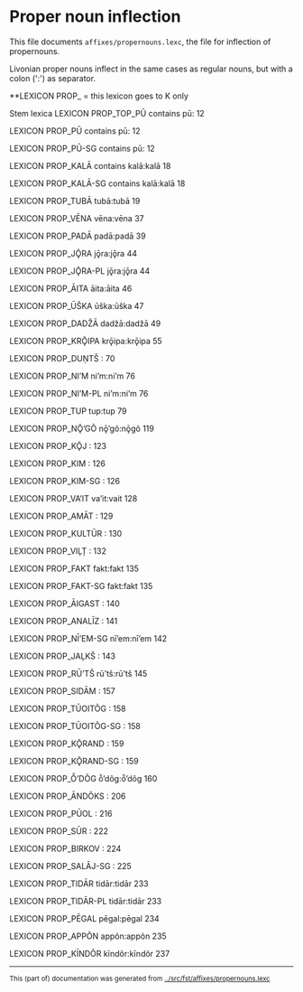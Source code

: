 # Proper noun inflection
This file documents `affixes/propernouns.lexc`, the file for inflection of propernouns.

Livonian proper nouns inflect in the same cases as regular
nouns, but with a colon (':') as separator.

**LEXICON PROP_ = this lexicon goes to K only


Stem lexica
LEXICON PROP_TOP_PŪ  contains pū: 12

LEXICON PROP_PŪ  contains pū: 12

LEXICON PROP_PŪ-SG  contains pū: 12






LEXICON PROP_KALĀ   contains  kalā:kalā 18

LEXICON PROP_KALĀ-SG   contains  kalā:kalā 18

LEXICON PROP_TUBĀ  tubā:tubā 19


















LEXICON PROP_VĒNA  vēna:vēna 37


LEXICON PROP_PADĀ  padā:padā 39





LEXICON PROP_JǬRA  jǭra:jǭra 44

LEXICON PROP_JǬRA-PL  jǭra:jǭra 44


LEXICON PROP_ĀITA  āita:āita 46

LEXICON PROP_ŪŠKA  ūška:ūška 47


LEXICON PROP_DADŽĀ  dadžā:dadžā 49






LEXICON PROP_KRǬIPA  krǭipa:krǭipa 55














LEXICON PROP_DUŅTŠ  : 70


LEXICON PROP_NIʼM  niʼm:niʼm 76

LEXICON PROP_NIʼM-PL  niʼm:niʼm 76


LEXICON PROP_TUP  tup:tup 79






LEXICON PROP_NǬʼGÕ  nǭʼgõ:nǭgõ 119



LEXICON PROP_KǬJ  : 123


LEXICON PROP_KIM  : 126

LEXICON PROP_KIM-SG  : 126


LEXICON PROP_VAʼIT  vaʼit:vait 128

LEXICON PROP_AMĀT  : 129

LEXICON PROP_KULTŪR  : 130

LEXICON PROP_VIĻȚ  : 132


LEXICON PROP_FAKT  fakt:fakt 135

LEXICON PROP_FAKT-SG  fakt:fakt 135


LEXICON PROP_ĀIGAST  : 140

LEXICON PROP_ANALĪZ  : 141


LEXICON PROP_NĪʼEM-SG  nīʼem:nīʼem 142

LEXICON PROP_JAĻKŠ  : 143


LEXICON PROP_RŪʼTŠ  rūʼtš:rūʼtš 145





LEXICON PROP_SIDĀM  : 157

LEXICON PROP_TŪOITÕG  : 158

LEXICON PROP_TŪOITÕG-SG  : 158

LEXICON PROP_KǬRAND  : 159

LEXICON PROP_KǬRAND-SG  : 159

LEXICON PROP_ȬʼDÕG  ȭʼdõg:ȭʼdõg 160





















LEXICON PROP_ĀNDÕKS  : 206




LEXICON PROP_PŪOL  : 216






LEXICON PROP_SŪR  : 222


LEXICON PROP_BIRKOV  : 224


LEXICON PROP_SALĀJ-SG  : 225








LEXICON PROP_TIDĀR  tidār:tidār 233


LEXICON PROP_TIDĀR-PL  tidār:tidār 233

LEXICON PROP_PĒGAL  pēgal:pēgal 234

LEXICON PROP_APPÕN  appõn:appõn 235


LEXICON PROP_KĪNDÕR  kīndõr:kīndõr 237











* * *
<small>This (part of) documentation was generated from [../src/fst/affixes/propernouns.lexc](http://github.com/giellalt/lang-liv/blob/main/../src/fst/affixes/propernouns.lexc)</small>